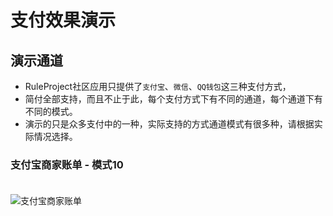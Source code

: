 # 支付效果演示

## 演示通道

- RuleProject社区应用只提供了`支付宝`、`微信`、`QQ钱包`这三种支付方式，
- 简付全部支持，而且不止于此，每个支付方式下有不同的通道，每个通道下有不同的模式。
- 演示的只是众多支付中的一种，实际支持的方式通道模式有很多种，请根据实际情况选择。

### 支付宝商家账单 - 模式10

<img class="center" src="/RuleProject/gp_20241020_39032_1_v_gif.gif" alt="支付宝商家账单"/>

<style>
    .center {
         position: relative;
         margin-top: 20px;
    }
</style>
